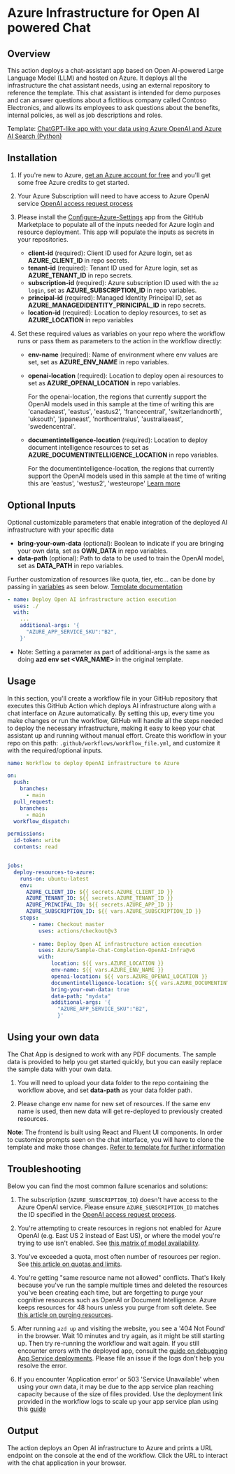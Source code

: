 # Azure Infrastructure for Open AI powered Chat

## Overview

This action deploys a chat-assistant app based on Open AI-powered Large Language Model (LLM) and hosted on Azure. It deploys all the infrastructure the chat assistant needs, using an external repository to reference the template. This chat assistant is intended for demo purposes and can answer questions about a fictitious company called Contoso Electronics, and allows its employees to ask questions about the benefits, internal policies, as well as job descriptions and roles.

Template: [ChatGPT-like app with your data using Azure OpenAI and Azure AI Search (Python)](https://github.com/Azure-Samples/azure-search-openai-demo)

## Installation

1. If you're new to Azure, [get an Azure account for free](https://azure.microsoft.com/free/cognitive-search/) and you'll get some free Azure credits to get started.
2. Your Azure Subscription will need to have access to Azure OpenAI service [OpenAI access request process](https://aka.ms/oai/access)
3. Please install the [Configure-Azure-Settings](https://github.com/apps/configure-azure-settings) app from the GitHub Marketplace to populate all of the inputs needed for Azure login and resource deployment. This app will populate the inputs as secrets in your repositories.
   - **client-id** (required): Client ID used for Azure login, set as **AZURE_CLIENT_ID** in repo secrets.
   - **tenant-id** (required): Tenant ID used for Azure login, set as **AZURE_TENANT_ID** in repo secrets.
   - **subscription-id** (required): Azure subscription ID used with the `az login`, set as **AZURE_SUBSCRIPTION_ID** in repo variables.
   - **principal-id** (required): Managed Identity Principal ID, set as **AZURE_MANAGEDIDENTITY_PRINICIPAL_ID** in repo secrets.
   - **location-id** (required):  Location to deploy resources, to set as **AZURE_LOCATION** in repo variables


4. Set these required values as variables on your repo where the workflow runs or pass them as parameters to the action in the workflow directly:

   - **env-name** (required): Name of environment where env values are set, set as **AZURE_ENV_NAME** in repo variables.

   - **openai-location** (required): Location to deploy open ai resources to set as **AZURE_OPENAI_LOCATION** in repo variables.

     For the openai-location, the regions that currently support the OpenAI models used in this sample at the time of writing this are 'canadaeast', 'eastus', 'eastus2', 'francecentral', 'switzerlandnorth', 'uksouth', 'japaneast', 'northcentralus', 'australiaeast', 'swedencentral'.

   - **documentintelligence-location** (required): Location to deploy document intelligence resources to set as **AZURE_DOCUMENTINTELLIGENCE_LOCATION** in repo variables.

     For the documentintelligence-location, the regions that currently support the OpenAI models used in this sample at the time of writing this are 'eastus', 'westus2', 'westeurope' [Learn more](https://learn.microsoft.com/azure/ai-services/document-intelligence/concept-layout)

## Optional Inputs

Optional customizable parameters that enable integration of the deployed AI infrastructure with your specific data

- **bring-your-own-data** (optional): Boolean to indicate if you are bringing your own data, set as **OWN_DATA** in repo variables.
- **data-path** (optional): Path to data to be used to train the OpenAI model, set as **DATA_PATH** in repo variables.

Further customization of resources like quota, tier, etc... can be done by passing in [variables](https://github.com/Azure-Samples/azure-search-openai-demo/blob/main/infra/main.parameters.json) as seen below.  [Template documentation](https://github.com/Azure-Samples/azure-search-openai-demo/blob/main/docs/README.md)

````yaml
- name: Deploy Open AI infrastructure action execution
  uses: ./
  with:
    ...
    additional-args: '{
      "AZURE_APP_SERVICE_SKU":"B2", 
    }'
````

- Note: Setting a parameter as part of additional-args is the same as doing **azd env set <VAR_NAME> <VALUE>** in the original template.

## Usage

In this section, you'll create a workflow file in your GitHub repository that executes this GitHub Action which deploys AI infrastructure along with a chat interface on Azure automatically. By setting this up, every time you make changes or run the workflow, GitHub will handle all the steps needed to deploy the necessary infrastructure, making it easy to keep your chat assistant up and running without manual effort.
Create this workflow in your repo on this path: `.github/workflows/workflow_file.yml`, and customize it with the required/optional inputs.

```yaml
name: Workflow to deploy OpenAI infrastructure to Azure

on:
  push:
    branches:
      - main
  pull_request:
    branches:
      - main
  workflow_dispatch:

permissions:
  id-token: write
  contents: read


jobs:
  deploy-resources-to-azure:
    runs-on: ubuntu-latest
    env:
      AZURE_CLIENT_ID: ${{ secrets.AZURE_CLIENT_ID }}
      AZURE_TENANT_ID: ${{ secrets.AZURE_TENANT_ID }}
      AZURE_PRINCIPAL_ID: ${{ secrets.AZURE_APP_ID }}
      AZURE_SUBSCRIPTION_ID: ${{ vars.AZURE_SUBSCRIPTION_ID }}
    steps:
        - name: Checkout master
          uses: actions/checkout@v3
          
        - name: Deploy Open AI infrastructure action execution
          uses: Azure/Sample-Chat-Completion-OpenAI-Infra@v6
          with:
              location: ${{ vars.AZURE_LOCATION }}
              env-name: ${{ vars.AZURE_ENV_NAME }}
              openai-location: ${{ vars.AZURE_OPENAI_LOCATION }}
              documentintelligence-location: ${{ vars.AZURE_DOCUMENTINTELLIGENCE_LOCATION }}
              bring-your-own-data: true
              data-path: "mydata"
              additional-args: '{
                "AZURE_APP_SERVICE_SKU":"B2", 
                }'
```

## Using your own data

The Chat App is designed to work with any PDF documents. The sample data is provided to help you get started quickly, but you can easily replace the sample data with your own data.

1. You will need to upload your data folder to the repo containing the workflow above, and set **data-path** as your data folder path.

2. Please change env name for new set of resources. If the same env name is used, then new data will get re-deployed to previously created resources.
  
**Note**: The frontend is built using React and Fluent UI components. In order to customize prompts seen on the chat interface, you will have to clone the template and make those changes. [Refer to template for further information](https://github.com/Azure-Samples/azure-search-openai-demo)

## Troubleshooting

Below you can find the most common failure scenarios and solutions:

1. The subscription (`AZURE_SUBSCRIPTION_ID`) doesn't have access to the Azure OpenAI service. Please ensure `AZURE_SUBSCRIPTION_ID` matches the ID specified in the [OpenAI access request process](https://aka.ms/oai/access).

1. You're attempting to create resources in regions not enabled for Azure OpenAI (e.g. East US 2 instead of East US), or where the model you're trying to use isn't enabled. See [this matrix of model availability](https://aka.ms/oai/models).

1. You've exceeded a quota, most often number of resources per region. See [this article on quotas and limits](https://aka.ms/oai/quotas).

1. You're getting "same resource name not allowed" conflicts. That's likely because you've run the sample multiple times and deleted the resources you've been creating each time, but are forgetting to purge your cognitive resources such as OpenAI or Document Intelligence. Azure keeps resources for 48 hours unless you purge from soft delete. See [this article on purging resources](https://learn.microsoft.com/azure/cognitive-services/manage-resources?tabs=azure-portal#purge-a-deleted-resource).

1. After running `azd up` and visiting the website, you see a '404 Not Found' in the browser. Wait 10 minutes and try again, as it might be still starting up. Then try re-running the workflow and wait again. If you still encounter errors with the deployed app, consult the [guide on debugging App Service deployments](docs/appservice.md). Please file an issue if the logs don't help you resolve the error.

1. If you encounter 'Application error' or 503 'Service Unavailable' when using your own data, it may be due to the app service plan reaching capacity because of the size of files provided. Use the deployment link provided in the workflow logs to scale up your app service plan using this [guide](https://learn.microsoft.com/en-us/azure/app-service/manage-scale-up)

## Output

The action deploys an Open AI infrastructure to Azure and prints a URL endpoint on the console at the end of the workflow. Click the URL to interact with the chat application in your browser.
